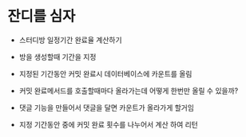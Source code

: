 # 잔디를 심자

* 스터디방 일정기간 완료율 계산하기
* 방을 생성할때 기간을 지정 
* 지정된 기간동안 커밋 완료시 데이터베이스에 카운트를 올림
* 커밋 완료메서드를 호출할때마다 올라가는데 어떻게 한번만 올릴 수 있을까?
* 댓글 기능을 만들어서 댓글을 달면 카운트가 올라가게 할거임

* 지정 기간동안 중에 커밋 완료 횟수를 나누어서 계산 하여 리턴